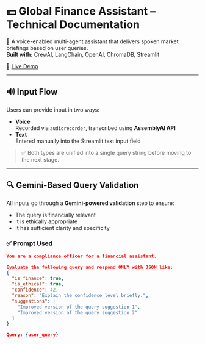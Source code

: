 # 💵 Global Finance Assistant – Technical Documentation

📌 A voice-enabled multi-agent assistant that delivers spoken market briefings based on user queries.  
**Built with:** CrewAI, LangChain, OpenAI, ChromaDB, Streamlit  

🔗 [Live Demo](https://finance-research-crew.streamlit.app/)

---

## 🔊 Input Flow

Users can provide input in two ways:

- **Voice**  
  Recorded via `audiorecorder`, transcribed using **AssemblyAI API**
- **Text**  
  Entered manually into the Streamlit text input field

> ✅ Both types are unified into a single query string before moving to the next stage.

---

## 🔍 Gemini-Based Query Validation

All inputs go through a **Gemini-powered validation** step to ensure:

- The query is financially relevant  
- It is ethically appropriate  
- It has sufficient clarity and specificity  

### ✅ Prompt Used

```json
You are a compliance officer for a financial assistant.

Evaluate the following query and respond ONLY with JSON like:
{
  "is_finance": true,
  "is_ethical": true,
  "confidence": 42,
  "reason": "Explain the confidence level briefly.",
  "suggestions": [
    "Improved version of the query suggestion 1",
    "Improved version of the query suggestion 2"
  ]
}

Query: {user_query}
```
